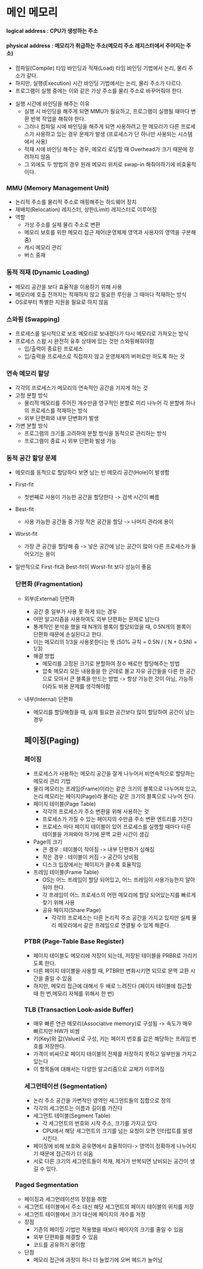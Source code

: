 # 메인 메모리

#### logical address : CPU가 생성하는 주소
#### physical address : 메모리가 취급하는 주소(메모리 주소 레지스터에서 주어지는 주소)
- 컴파일(Compile) 타임 바인딩과 적재(Load) 타임 바인딩 기법에서 논리, 물리 주소가 같다.
- 하지만, 실행(Execution) 시간 바인딩 기법에서는 논리, 물리 주소가 다르다.
- 프로그램이 실행 중에는 이와 같은 가상 주소를 물리 주소로 바꾸어줘야 한다. 

* 실행 시간에 바인딩을 해주는 이유
  - 실행 시 바인딩을 해주게 되면 MMU가 필요하고, 프로그램이 실행될 때마다 변환 반복 작업을 해줘야 한다. 
  - 그러나 컴파일 시에 바인딩을 해주게 되면 사용하려고 한 메모리가 다른 프로세스가 사용하고 있는 경우 문제가 발생 (프로세스가 단 하나만 사용되는 시스템에서 사용)
  - 적재 시에 바인딩 해주는 경우,  메모리 로딩할 때 Overhead가 크기 때문에 장려하지 않음
  - 그 외에도 두 방법의 경우 원래 메모리 위치로 swap-in 해줘야하기에 비효율적이다.

### MMU (Memory Management Unit)
- 논리적 주소를 물리적 주소로 매핑해주는 하드웨어 장치
- 재배치(Relocation) 레지스터, 상한(Limit) 레지스터로 이루어짐
- 역할
  - 가상 주소를 실제 물리 주소로 변환
  - 메모리 보호를 위한 메모리 접근 제어(운영체제 영역과 사용자의 영역을 구분해 줌)
  - 캐시 메모리 관리
  - 버스 중재

### 동적 적재 (Dynamic Loading)
  - 메모리 공간을 보다 효율적을 이용하기 위해 사용
  - 메모리에 호출 전까지는 적재하지 않고 필요한 루틴을 그 때마다 적재하는 방식
  - OS로부터 특별한 지원을 필요로 하지 않음

### 스와핑 (Swapping)
- 프로세스를 일시적으로 보조 메모리로 보내졌다가 다시 메모리로 가져오는 방식
- 프로세스 스왑 시 완전히 유후 상태에 있는 것만 스와핑해줘야함
  - 입/출력이 종료된 프로세스
  - 입/출력을 프로세스로 직접하지 않고 운영체제의 버퍼로만 하도록 하는 것

### 연속 메모리 할당
- 각각의 프로세스가 메모리의 연속적인 공간을 가지게 하는 것
- 고정 분할 방식
  - 물리적 메모리를 주어진 개수만큼 영구적인 분할로 미리 나누어 각 분할에 하나의 프로세스를 적재하는 방식
  - 외부 단편화와 내부 단변화가 발생
- 가변 분할 방식
  - 프로그램의 크기를 고려하여 분할 방식을 동적으로 관리하는 방식
  - 프로그램이 종료 시 외부 단편화 발생 가능

### 동적 공간 할당 문제
- 메모리를 동적으로 할당하다 보면 남는 빈 메모리 공간(Hole)이 발생함
- First-fit
  - 첫번째로 사용이 가능한 공간을 할당한다 -> 검색 시간이 빠름
- Best-fit
  - 사용 가능한 공간들 중 가장 작은 공간을 할당 -> 나머지 관리에 용이
- Worst-fit
  - 가장 큰 공간을 할당해 줌 -> 넣은 공간에 남는 공간이 많아 다른 프로세스가 들어오기는 용이
- 일반적으로 First-fit과 Best-fit이 Worst-fit 보다 성능이 좋음

  ### 단편화 (Fragmentation)
  - 외부(External) 단편화
    - 공간 중 일부가 사용 못 하게 되는 경우
    - 어떤 알고리즘을 사용하여도 외부 단편화는 문제로 남는다
    - 통계적인 분석을 했을 때 N개의 블록이 할당되었을 때, 0.5N개의 블록이 단편화 때문에 손실된다고 한다.
    - 이는 메모리의 1/3을 사용못한다는 뜻 (50% 규칙 = 0.5N / ( N + 0.5N) = 1/3)
    - 해결 방법
      - 메모리를 고정된 크기로 분할하여 정수 배로만 할당해주는 방법
      - 압축 메모리 모든 내용들을 한 군데로 몰고 자유 공간들을 다른 한 공간으로 모아서 큰 블록을 만드는 방법 -> 항상 가능한 것이 아님, 가능하더라도 비용 문제를 생각해야함

  - 내부(Internal) 단편화
    - 메모리를 할당해줬을 때, 실제 필요한 공간보다 많이 할당하여 공간이 남는 경우

    ## 페이징(Paging)
    ### 페이징
    - 프로세스가 사용하는 메모리 공간을 잘게 나누어서 비연속적으로 할당하는 메모리 관리 기법
    - 물리 메모리는 프레임(Frame)이라는 같은 크기의 블록으로 나누어져 있고, 논리 메모리는 페이지(Page)라 불리는 같은 크기의 블록으로 나누어 진다.
    - 페이지 테이블(Page Table)
      - 각각의 프로세스가 주소 변환을 위해 사용하는 것
      - 프로세스가 가질 수 있는 페이지의 수만큼 주소 변환 엔트리를 가진다
      - 프로세스 마다 페이지 테이블이 있어 프로세스를 실행할 때마다 다른 테이블을 가져와야 하기에 문맥 교환 시간이 생김
    - Page의 크기
      - 큰 경우 : 테이블이 작아짐 -> 내부 단편화가 심해짐
      - 작은 경우 : 테이블이 커짐 -> 공간이 낭비됨
      - 디스크 입장에서는 페이지가 클수록 효율적임
    - 프레임 테이블(Frame Table)
      - OS는 어느 프레임이 할당 되어있고, 어느 프레임이 사용가능한지 알아둬야 한다.
      - 각 프레임이 어느 프로세스의 어떤 메모리에 할당 되어있는지를 빠르게 찾기 위해 사용
      - 공유 페이지(Share Page)
        - 각각의 프로세스는 다른 논리적 주소 공간을 가지고 있지만 실제 물리 메모리에서 같은 프레임으로 연결될 수 있게 해준다.

    ### PTBR (Page-Table Base Register)
      - 페이지 테이블도 메모리에 저장이 되는데, 저장된 테이블을 PRBR로 가리키도록 한다.
      - 다른 페이지 테이블을 사용할 때, PTBR만 변화시키면 되므로 문맥 교환 시간을 줄일 수 있음
      - 하지만, 메모리 접근에 대해서 두 배로 느려진다 (페이지 테이블에 접근할 때 한 번,메모리 자체를 위해서 한 번)

    ### TLB (Transaction Look-aside Buffer)
      - 매우 빠른 연관 메모리(Associative memory)로 구성됨 -> 속도가 매우 빠르지만 HW가 비쌈
      - 키(Key)와 값(Value)로 구성, 키는 페이지 번호를 값은 해당하는 프레임 번호를 저장한다.
      - 가격이 비싸므로 페이지 테이블의 전체를 저장하지 못하고 일부만을 가지고 있는다
      - 이 항목들에 대해서는 다양한 알고리즘으로 교체가 이루어짐
      
    ### 세그먼테이션 (Segmentation)
    - 논리 주소 공간을 가변적인 영역인 세그먼트들의 집합으로 정의
    - 각각의 세그먼트는 이름과 길이를 가진다
    - 세그먼트 테이블(Segment Table)
      - 각 세그먼트의 번호와 시작 주소, 크기를 가지고 있다
      - CPU에서 해당 세그먼트의 크기를 넘는 요청이 오면 인터럽트를 발생 시킨다.
    - 페이징에 비해 보호와 공유면에서 효율적이다-> 영역이 정확하게 나누어지기 때문에 접근하기 더 쉬움
    - 서로 다른 크기의 세그먼트들이 적재, 제거가 반복되면 낭비되는 공간이 생길 수 있다.

  ### Paged Segmentation
  - 페이징과 세그먼테이션의 장점을 취함
  - 세그먼트 테이블에서 주소 대신 해당 세그먼트의 페이지 테이블의 위치를 저장
  - 세그먼트 테이블에서 크기 대신에 페이지의 개수를 저장
  - 장점
    - 기존의 페이징 기법만 적용했을 때보다 페이지의 크기를 줄일 수 있음
    - 외부 단편화를 해결할 수 있음
    - 코드를 공유하기 용이함
  - 단점
    - 메모리 접근에 과정이 하나 더 늘었기에 오버 헤드가 늘어남